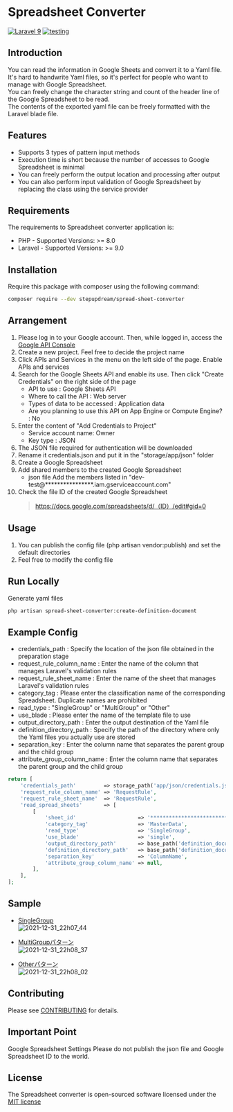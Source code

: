 # Spreadsheet Converter
[![Laravel 9](https://img.shields.io/badge/Laravel-9-orange.svg)](http://laravel.com)
[![testing](https://github.com/stepupdream/spread-sheet-converter/actions/workflows/testing.yml/badge.svg?branch=develop)](https://github.com/stepupdream/spread-sheet-converter/actions/workflows/testing.yml)

## Introduction

You can read the information in Google Sheets and convert it to a Yaml file.  
It's hard to handwrite Yaml files, so it's perfect for people who want to manage with Google Spreadsheet.  
You can freely change the character string and count of the header line of the Google Spreadsheet to be read.  
The contents of the exported yaml file can be freely formatted with the Laravel blade file.  

## Features

- Supports 3 types of pattern input methods
- Execution time is short because the number of accesses to Google Spreadsheet is minimal
- You can freely perform the output location and processing after output
- You can also perform input validation of Google Spreadsheet by replacing the class using the service provider
  
## Requirements 
The requirements to Spreadsheet converter application is:
- PHP - Supported Versions: >= 8.0
- Laravel - Supported Versions: >= 9.0

## Installation 
Require this package with composer using the following command:

```bash 
composer require --dev stepupdream/spread-sheet-converter
```

## Arrangement
1. Please log in to your Google account. Then, while logged in, access the [Google API Console](https://console.cloud.google.com)
2. Create a new project. Feel free to decide the project name
3. Click APIs and Services in the menu on the left side of the page. Enable APIs and services
4. Search for the Google Sheets API and enable its use. Then click "Create Credentials" on the right side of the page
   - API to use : Google Sheets API
   - Where to call the API : Web server
   - Types of data to be accessed : Application data
   - Are you planning to use this API on App Engine or Compute Engine? : No
5. Enter the content of "Add Credentials to Project"
   - Service account name: Owner
   - Key type : JSON
6. The JSON file required for authentication will be downloaded
7. Rename it credentials.json and put it in the "storage/app/json" folder
8. Create a Google Spreadsheet
9. Add shared members to the created Google Spreadsheet
   - json file Add the members listed in "dev-test@****************.iam.gserviceaccount.com"
10. Check the file ID of the created Google Spreadsheet
    > https://docs.google.com/spreadsheets/d/（ID）/edit#gid=0

## Usage
1. You can publish the config file (php artisan vendor:publish) and set the default directories
2. Feel free to modify the config file

## Run Locally
Generate yaml files

```bash
php artisan spread-sheet-converter:create-definition-document
```

## Example Config
- credentials_path : Specify the location of the json file obtained in the preparation stage
- request_rule_column_name : Enter the name of the column that manages Laravel's validation rules
- request_rule_sheet_name : Enter the name of the sheet that manages Laravel's validation rules
- category_tag : Please enter the classification name of the corresponding Spreadsheet. Duplicate names are prohibited
- read_type : "SingleGroup" or "MultiGroup" or "Other"
- use_blade : Please enter the name of the template file to use
- output_directory_path : Enter the output destination of the Yaml file
- definition_directory_path : Specify the path of the directory where only the Yaml files you actually use are stored
- separation_key : Enter the column name that separates the parent group and the child group
- attribute_group_column_name : Enter the column name that separates the parent group and the child group

```php
return [
    'credentials_path'         => storage_path('app/json/credentials.json'),
    'request_rule_column_name' => 'RequestRule',
    'request_rule_sheet_name'  => 'RequestRule',
    'read_spread_sheets'       => [
        [
            'sheet_id'                    => '***************************',
            'category_tag'                => 'MasterData',
            'read_type'                   => 'SingleGroup',
            'use_blade'                   => 'single',
            'output_directory_path'       => base_path('definition_document/tmp/database/master_data'),
            'definition_directory_path'   => base_path('definition_document/database/master_data'),
            'separation_key'              => 'ColumnName',
            'attribute_group_column_name' => null,
        ],
    ],
];
```

## Sample
- [SingleGroup](https://docs.google.com/spreadsheets/d/118OSLkrru3fekGNy3Cq44UuqLU4gEzDpy_WTYfhgukU/edit#gid=0)  
![2021-12-31_22h07_44](https://user-images.githubusercontent.com/95772377/147825699-73056b80-921a-4237-8b40-34822f74db33.png)

- [MultiGroupパターン](https://docs.google.com/spreadsheets/d/1W1B5kFA698jV56hW-Mw0VzI8hJqkbDeBEsSXYAaaIi4/edit#gid=0)  
![2021-12-31_22h08_37](https://user-images.githubusercontent.com/95772377/147825723-b02ead73-468d-4ad0-8e67-fc52b689b6c7.png)

- [Otherパターン](https://docs.google.com/spreadsheets/d/1Qi7jiilObhcigjfrHtRWgfRkgQ58xjXxHNTsfCoOUy4/edit#gid=0)  
![2021-12-31_22h08_02](https://user-images.githubusercontent.com/95772377/147826406-cdec3adf-aa32-4e2f-837f-c06ace0bdd86.png)

## Contributing
Please see [CONTRIBUTING](https://github.com/stepupdream/spread-sheet-converter/blob/main/.github/CONTRIBUTING.md) for details.

## Important Point
Google Spreadsheet Settings Please do not publish the json file and Google Spreadsheet ID to the world.

## License

The Spreadsheet converter is open-sourced software licensed under the [MIT license](https://choosealicense.com/licenses/mit/)
